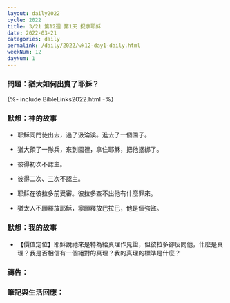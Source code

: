 ```yaml
---
layout: daily2022
cycle: 2022
title: 3/21 第12週 第1天 捉拿耶穌
date: 2022-03-21
categories: daily
permalink: /daily/2022/wk12-day1-daily.html
weekNum: 12
dayNum: 1
---
```


### 問題：猶大如何出賣了耶穌？

{%- include BibleLinks2022.html -%}

### 默想：神的故事
+ 耶穌同門徒出去，過了汲淪溪。進去了一個園子。

+ 猶大領了一隊兵，來到園裡，拿住耶穌，把他捆綁了。

+ 彼得初次不認主。

+ 彼得二次、三次不認主。

+ 耶穌在彼拉多前受審。彼拉多查不出他有什麼罪來。

+ 猶太人不願釋放耶穌，寧願釋放巴拉巴，他是個強盜。


### 默想：我的故事
+ 【價值定位】耶穌說祂來是特為給真理作見證，但彼拉多卻反問他，什麼是真理？我是否相信有一個絕對的真理？我的真理的標準是什麼？


### 禱告：

### 筆記與生活回應：

